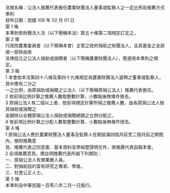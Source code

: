 法規名稱：公法人推薦代表擔任農業財團法人董事或監察人之一定比例及推薦方式準則  
發布日期：民國 108 年 02 月 01 日  
第 1 條  
本準則依財團法人法（以下簡稱本法）第五十條第二項規定訂定之。  
第 2 條  
行政院農業委員會（以下簡稱本會）主管之政府捐助之財團法人，且其基金之全部或一部係由依  
法律設立之公法人捐助或捐贈者（以下簡稱農業財團法人），應適用本準則之規定。  
第 3 條  
1 本會依本法第四十八條及第四十九條規定為農業財團法人遴聘之董事或監察人，其中應有二分之  
一之比例，由原捐助或捐贈之公法人（以下簡稱原捐公法人）推薦代表擔任。  
2 依前項比例計算之推薦人數取整數計算，小數點後無條件捨去。  
3 原捐公法人有二個以上者，依前項規定計算所得之推薦人數，由各原捐公法人按其捐助或捐贈之  
金額除以全體原捐公法人捐助或捐贈總額之比例分配之。  
4 依前項比例計算之分配人數取整數計算，小數點後無條件捨去。  
第 4 條  
1 原捐公法人應於農業財團法人董事及監察人任期屆滿四個月前至二個月前之期間內，檢附推薦意  
見、推薦代表之同意書、基本資料及學經歷證明文件，將推薦代表函報本會。  
2 前項推薦意見，應註明推薦代表所屬下列類別：  
一、原捐公法人有關業務人員。  
二、對捐助目的富有研究之專家、學者。  
三、社會公正人士。  
第 5 條  
本準則自中華民國一百零八年二月一日施行。  



